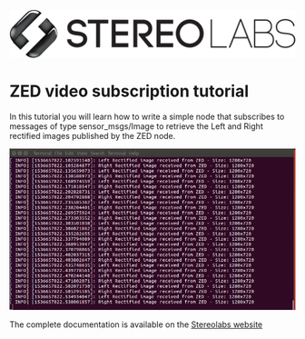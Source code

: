 ![](../../images/logo_stereolabs.svg)

# ZED video subscription tutorial

In this tutorial you will learn how to write a simple node that subscribes to messages of type sensor_msgs/Image to retrieve the Left and Right rectified images published by the ZED node.

![](../images/tutorial_video.png)

The complete documentation is available on the [Stereolabs website](https://docs.stereolabs.com/integrations/ros/video/)
